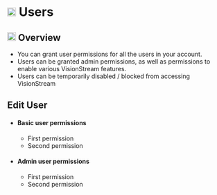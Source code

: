 # <img src="https://raw.githubusercontent.com/FortAwesome/Font-Awesome/6.x/svgs/solid/user.svg" width="20" height="20"> Users

## <img src="https://raw.githubusercontent.com/FortAwesome/Font-Awesome/6.x/svgs/solid/magnifying-glass-chart.svg" width="20" height="20">  Overview

* You can grant user permissions for all the users in your account.
* Users can be granted admin permissions, as well as permissions to enable various VisionStream features.
* Users can be temporarily disabled / blocked from accessing VisionStream

## Edit User

- #### Basic user permissions
    - First permission
    - Second permission

- #### Admin user permissions
    - First permission
    - Second permission
